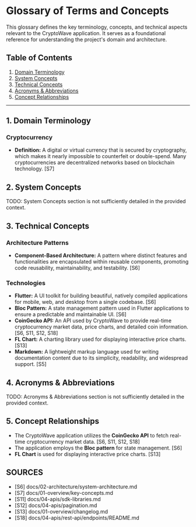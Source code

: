 # Glossary of Terms and Concepts

This glossary defines the key terminology, concepts, and technical aspects relevant to the CryptoWave application. It serves as a foundational reference for understanding the project's domain and architecture.

## Table of Contents

1.  [Domain Terminology](#domain-terminology)
2.  [System Concepts](#system-concepts)
3.  [Technical Concepts](#technical-concepts)
4.  [Acronyms & Abbreviations](#acronyms--abbreviations)
5.  [Concept Relationships](#concept-relationships)

---

## 1. Domain Terminology

### Cryptocurrency

*   **Definition:** A digital or virtual currency that is secured by cryptography, which makes it nearly impossible to counterfeit or double-spend. Many cryptocurrencies are decentralized networks based on blockchain technology. [S7]

## 2. System Concepts

TODO: System Concepts section is not sufficiently detailed in the provided context.

## 3. Technical Concepts

### Architecture Patterns

*   **Component-Based Architecture:** A pattern where distinct features and functionalities are encapsulated within reusable components, promoting code reusability, maintainability, and testability. [S6]

### Technologies

*   **Flutter:** A UI toolkit for building beautiful, natively compiled applications for mobile, web, and desktop from a single codebase. [S6]
*   **Bloc Pattern:** A state management pattern used in Flutter applications to ensure a predictable and maintainable UI. [S6]
*   **CoinGecko API:** An API used by CryptoWave to provide real-time cryptocurrency market data, price charts, and detailed coin information. [S6, S11, S12, S18]
*   **FL Chart:** A charting library used for displaying interactive price charts. [S13]
*   **Markdown:** A lightweight markup language used for writing documentation content due to its simplicity, readability, and widespread support. [S5]

## 4. Acronyms & Abbreviations

TODO: Acronyms & Abbreviations section is not sufficiently detailed in the provided context.

## 5. Concept Relationships

*   The CryptoWave application utilizes the **CoinGecko API** to fetch real-time cryptocurrency market data. [S6, S11, S12, S18]
*   The application employs the **Bloc pattern** for state management. [S6]
*   **FL Chart** is used for displaying interactive price charts. [S13]

## SOURCES

- [S6] docs/02-architecture/system-architecture.md
- [S7] docs/01-overview/key-concepts.md
- [S11] docs/04-apis/sdk-libraries.md
- [S12] docs/04-apis/pagination.md
- [S13] docs/01-overview/changelog.md
- [S18] docs/04-apis/rest-api/endpoints/README.md